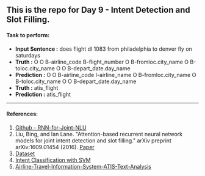 ## This is the repo for Day 9 - Intent Detection and Slot Filling.

#### Task to perform: 
- <b>Input Sentence :</b>  does flight dl 1083 from philadelphia to denver fly on saturdays
- <b>Truth        :</b>  O O B-airline_code B-flight_number O B-fromloc.city_name O B-toloc.city_name O O B-depart_date.day_name
- <b>Prediction :</b>  O O B-airline_code I-airline_name O B-fromloc.city_name O B-toloc.city_name O O B-depart_date.day_name
- <b>Truth        :</b>  atis_flight
- <b>Prediction :</b>  atis_flight

-----
#### References:
1. [Github - RNN-for-Joint-NLU](https://github.com/DSKSD/RNN-for-Joint-NLU)
2. Liu, Bing, and Ian Lane. "Attention-based recurrent neural network models for joint intent detection and slot filling." arXiv preprint arXiv:1609.01454 (2016). [Paper](https://arxiv.org/pdf/1609.01454.pdf)
3. [Dataset](https://github.com/yvchen/JointSLU/tree/master/data)
4. [Intent Classification with SVM](https://www.kaggle.com/code/oleksandrarsentiev/intent-classification-with-svm)
5. [Airline-Travel-Information-System-ATIS-Text-Analysis](https://github.com/nawaz-kmr/Airline-Travel-Information-System-ATIS-Text-Analysis#airline-travel-information-system-atis-text-analysis)
